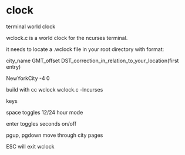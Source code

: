 # clock
terminal world clock

wclock.c is a world clock for the ncurses terminal.

it needs to locate a .wclock file in your root directory with format:

 city_name GMT_offset DST_correction_in_relation_to_your_location(first entry)
 
 NewYorkCity -4 0
  
build with cc wclock wclock.c -lncurses
  
keys 
 
space toggles 12/24 hour mode 

enter toggles seconds on/off

pgup, pgdown move through city pages

ESC will exit wclock
